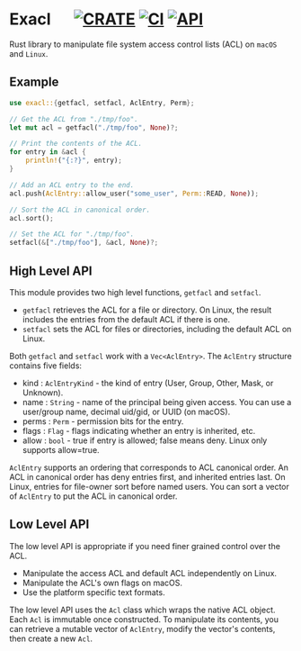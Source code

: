# Exacl &emsp; [![CRATE]][crates] [![CI]][actions] [![API]][docs]

[CRATE]: https://img.shields.io/crates/v/exacl
[crates]: https://crates.io/crates/exacl
[CI]: https://github.com/byllyfish/exacl/workflows/CI/badge.svg
[actions]: https://github.com/byllyfish/exacl/actions?query=branch%3Amain
[API]: https://docs.rs/exacl/badge.svg
[docs]: https://docs.rs/exacl

Rust library to manipulate file system access control lists (ACL) on `macOS` and `Linux`.

## Example

```rust
use exacl::{getfacl, setfacl, AclEntry, Perm};

// Get the ACL from "./tmp/foo".
let mut acl = getfacl("./tmp/foo", None)?;

// Print the contents of the ACL.
for entry in &acl {
    println!("{:?}", entry);
}

// Add an ACL entry to the end.
acl.push(AclEntry::allow_user("some_user", Perm::READ, None));

// Sort the ACL in canonical order.
acl.sort();

// Set the ACL for "./tmp/foo".
setfacl(&["./tmp/foo"], &acl, None)?;
```

## High Level API

This module provides two high level functions, `getfacl` and `setfacl`.

- `getfacl` retrieves the ACL for a file or directory. On Linux, the
    result includes the entries from the default ACL if there is one.
- `setfacl` sets the ACL for files or directories, including the default
    ACL on Linux.

Both `getfacl` and `setfacl` work with a `Vec<AclEntry>`. The
`AclEntry` structure contains five fields:

- kind : `AclEntryKind` - the kind of entry (User, Group, Other, Mask,
    or Unknown).
- name : `String` - name of the principal being given access. You can
    use a user/group name, decimal uid/gid, or UUID (on macOS).
- perms : `Perm` - permission bits for the entry.
- flags : `Flag` - flags indicating whether an entry is inherited, etc.
- allow : `bool` - true if entry is allowed; false means deny. Linux only
    supports allow=true.

`AclEntry` supports an ordering that corresponds to ACL canonical order. An
ACL in canonical order has deny entries first, and inherited entries last.
On Linux, entries for file-owner sort before named users. You can sort a
vector of `AclEntry` to put the ACL in canonical order.

## Low Level API

The low level API is appropriate if you need finer grained control over
the ACL.

- Manipulate the access ACL and default ACL independently on Linux.
- Manipulate the ACL's own flags on macOS.
- Use the platform specific text formats.

The low level API uses the `Acl` class which wraps the native ACL object.
Each `Acl` is immutable once constructed. To manipulate its contents, you
can retrieve a mutable vector of `AclEntry`, modify the vector's contents,
then create a new `Acl`.
